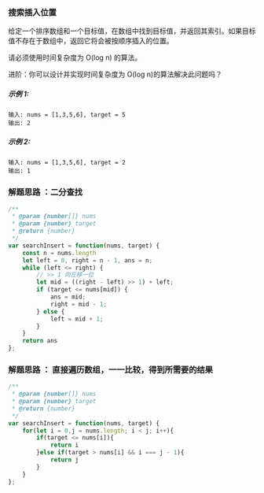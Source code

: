 ### 搜索插入位置
给定一个排序数组和一个目标值，在数组中找到目标值，并返回其索引。如果目标值不存在于数组中，返回它将会被按顺序插入的位置。

请必须使用时间复杂度为 O(log n) 的算法。

进阶：你可以设计并实现时间复杂度为 O(log n)的算法解决此问题吗？

##### 示例 1:

    输入: nums = [1,3,5,6], target = 5
    输出: 2

##### 示例 2:
  
    输入: nums = [1,3,5,6], target = 2
    输出: 1

### 解题思路 ：二分查找
```js
/**
 * @param {number[]} nums
 * @param {number} target
 * @return {number}
 */
var searchInsert = function(nums, target) {
    const n = nums.length
    let left = 0, right = n - 1, ans = n;
    while (left <= right) {
        // >> 1 向左移一位
        let mid = ((right - left) >> 1) + left;
        if (target <= nums[mid]) {
            ans = mid;
            right = mid - 1;
        } else {
            left = mid + 1;
        }
    }
    return ans
};
```

### 解题思路 ： 直接遍历数组，一一比较，得到所需要的结果
```js
/**
 * @param {number[]} nums
 * @param {number} target
 * @return {number}
 */
var searchInsert = function(nums, target) {
    for(let i = 0,j = nums.length; i < j; i++){
        if(target <= nums[i]){
            return i
        }else if(target > nums[i] && i === j - 1){
            return j
        }
    }
};
```
